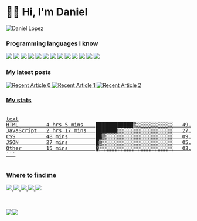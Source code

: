<h1>👋🏻 Hi, I'm Daniel</h1>

![Daniel López](https://user-images.githubusercontent.com/44546966/102456167-0cfea900-4041-11eb-9e7b-b12ac323ca08.png)

<h3>Programming languages I know</h3>
<p>
  <img src="https://img.shields.io/badge/HTML5-E34F26?style=for-the-badge&logo=html5&logoColor=white"/>
  <img src="https://img.shields.io/badge/CSS3-1572B6?style=for-the-badge&logo=css3&logoColor=white"/>
  <img src="https://img.shields.io/badge/JavaScript-F7DF1E?style=for-the-badge&logo=javascript&logoColor=black"/>
  <img src="https://img.shields.io/badge/Node.js-43853D?style=for-the-badge&logo=node.js&logoColor=white"/>
  <img src="https://img.shields.io/badge/Dart-0175C2?style=for-the-badge&logo=dart&logoColor=white"/>
  <img src="https://img.shields.io/badge/Markdown-000000?style=for-the-badge&logo=markdown&logoColor=white"/>
  <img src="https://img.shields.io/badge/Gatsby-663399?style=for-the-badge&logo=gatsby&logoColor=white"/>
  <img src="https://img.shields.io/badge/React-20232A?style=for-the-badge&logo=react&logoColor=61DAFB"/>
  <img src="https://img.shields.io/badge/Tailwind_CSS-38B2AC?style=for-the-badge&logo=tailwind-css&logoColor=white"/>
  <img src="https://img.shields.io/badge/Flutter-02569B?style=for-the-badge&logo=flutter&logoColor=white"/>
  <img src="https://img.shields.io/badge/Heroku-430098?style=for-the-badge&logo=heroku&logoColor=white"/>
  <img src="https://img.shields.io/badge/Google_Cloud-4285F4?style=for-the-badge&logo=google-cloud&logoColor=white"/>
  <img src="https://img.shields.io/badge/Amazon_AWS-232F3E?style=for-the-badge&logo=amazon-aws&logoColor=white"/>
</p>
<h3>My latest posts</h3>
<a target="_blank" href="https://github-readme-medium-recent-article.vercel.app/medium/@daniellop1/0"><img src="https://github-readme-medium-recent-article.vercel.app/medium/@daniellop1/0" alt="Recent Article 0"> 
<a target="_blank" href="https://github-readme-medium-recent-article.vercel.app/medium/@daniellop1/0"><img src="https://github-readme-medium-recent-article.vercel.app/medium/@daniellop1/1" alt="Recent Article 1"> 
  <a target="_blank" href="https://github-readme-medium-recent-article.vercel.app/medium/@daniellop1/0"><img src="https://github-readme-medium-recent-article.vercel.app/medium/@daniellop1/2" alt="Recent Article 2"> <br>
<h3>My stats</h3>
<pre>
<!--START_SECTION:stats-->
text
HTML         4 hrs 5 mins    ████████████▒░░░░░░░░░░░░   49.20 % 
JavaScript   2 hrs 17 mins   ███████░░░░░░░░░░░░░░░░░░   27.43 % 
CSS          48 mins         ██▒░░░░░░░░░░░░░░░░░░░░░░   09.75 % 
JSON         27 mins         █▒░░░░░░░░░░░░░░░░░░░░░░░   05.49 % 
Other        15 mins         ▓░░░░░░░░░░░░░░░░░░░░░░░░   03.17 % 
```
<!--END_SECTION:stats-->
</pre>
<h3>Where to find me</h3>
<p>
  <a target="_blank" href="https://instagram.com/2005_danielus"><img src="https://img.shields.io/badge/Instagram-E4405F?style=for-the-badge&logo=instagram&logoColor=white">
  <a target="_blank" href="https://twitter.com/2005_danielus"><img src="https://img.shields.io/badge/Twitter-1DA1F2?style=for-the-badge&logo=twitter&logoColor=white">
  <a target="_blank" href="https://reddit.com/2005danielus"><img src="https://img.shields.io/badge/Reddit-FF4500?style=for-the-badge&logo=reddit&logoColor=white">
  <a target="_blank" href="https://discord.com/users/396298014295195649"><img src="https://img.shields.io/badge/Discord-7289DA?style=for-the-badge&logo=discord&logoColor=white">
  <a target="_blank" href="https://medium.com/dglobal"><img src="https://img.shields.io/badge/Medium-12100E?style=for-the-badge&logo=medium&logoColor=white">
</p><br>
<br><img src="https://github.com/Daniellop1/daniellop1/workflows/Stats/badge.svg"><img src="https://github.com/Daniellop1/daniellop1/workflows/Close%20Pull%20Request/badge.svg">
